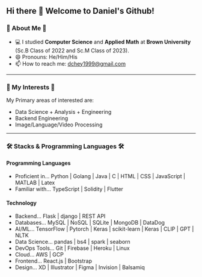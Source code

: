 ## Hi there 👋 Welcome to Daniel's Github!

### 📖 About Me 📖
- 💻 I studied **Computer Science** and **Applied Math** at **Brown University** (Sc.B Class of 2022 and Sc.M Class of 2023).
- 😄 Pronouns: He/Him/His
- 📫 How to reach me: dchey1999@gmail.com
---
### 🌱 My Interests 🌱
My Primary areas of interested are:
- Data Science + Analysis + Engineering
- Backend Engineering
- Image/Language/Video Processing
---
### 🛠 Stacks & Programming Languages 🛠
#### Programming Languages
- Proficient in... Python | Golang | Java | C | HTML | CSS | JavaScript | MATLAB | Latex
- Familiar with... TypeScript | Solidity | Flutter

#### Technology
- Backend... Flask | django | REST API
- Databases... MySQL | NoSQL | SQLite | MongoDB | DataDog
- AI/ML... TensorFlow | Pytorch | Keras | scikit-learn | Keras | CLIP | GPT | NLTK
- Data Science... pandas | bs4 | spark | seaborn
- DevOps Tools... Git | Firebase | Heroku | Linux
- Cloud...  AWS | GCP
- Frontend... React.js | Bootstrap
- Design... XD | Illustrator | Figma | Invision | Balsamiq

